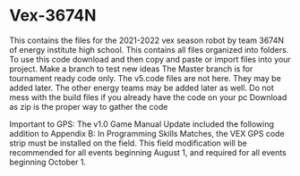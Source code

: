 # Vex-3674N
This contains the files for the 2021-2022 vex season robot by team 3674N of energy institute high school. This contains all files organized into folders.
To use this code download and then copy and paste or import files into your project.
Make a branch to test new ideas
The Master branch is for tournament ready code only.
The v5.code files are not here. They may be added later.
The other energy teams may be added later as well.
Do not mess with the build files if you already have the code on your pc
Download as zip is the proper way to gather the code



Important to GPS:
The v1.0 Game Manual Update included the following addition to Appendix B:
In Programming Skills Matches, the VEX GPS code strip must be installed on the field. This field modification will be recommended for all events beginning August 1, and required for all events beginning October 1.
